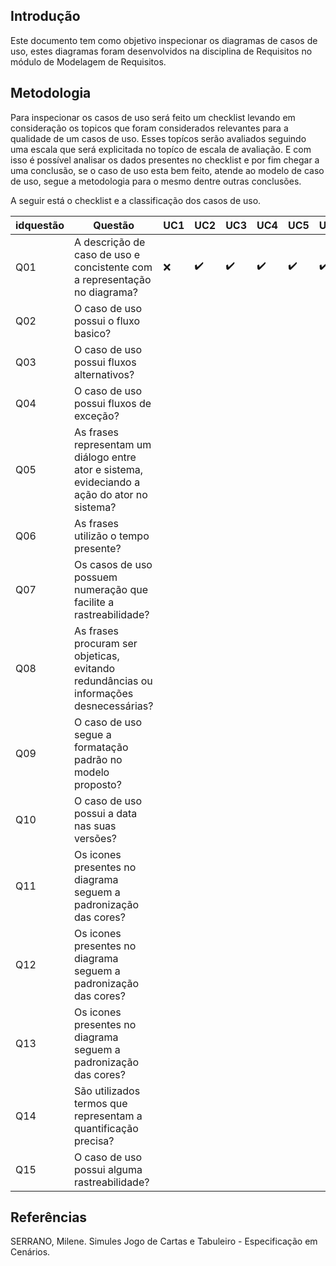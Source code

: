 ## Introdução

Este documento tem como objetivo inspecionar os diagramas de casos de uso, estes diagramas foram desenvolvidos na disciplina de Requisitos no módulo de Modelagem de Requisitos.

## Metodologia

Para inspecionar os casos de uso será feito um checklist levando em consideração os topicos que foram considerados relevantes para a qualidade de um casos de uso. Esses topícos serão avaliados seguindo uma escala que será explicitada no topíco de escala de avaliação. E com isso é possível analisar os dados presentes no checklist e por fim chegar a uma conclusão, se o caso de uso esta bem feito, atende ao modelo de caso de uso, segue a metodologia para o mesmo dentre outras conclusões.

A seguir está o checklist e a classificação dos casos de uso.

|idquestão|Questão|UC1|UC2|UC3|UC4|UC5|UC6|UC7|UC8|UC9|UC10|UC11|UC11|UC12|UC13|UC14|UC15|UC16|UC17|UC18|UC19|UC20|UC21|UC22|UC23|UC24|
----|----------------------|--|--|--|--|--|--|--|--|--|--|--|--|--|--|--|--|--|--|--|--|--|--|--|--|--|
|Q01| A descrição de caso de uso e concistente com a representação no diagrama?| :x: | :heavy_check_mark: |:heavy_check_mark: | :heavy_check_mark: | :heavy_check_mark: | :heavy_check_mark: | :heavy_check_mark: | | :heavy_check_mark: |
|Q02| O caso de uso possui o fluxo basico?|
|Q03| O caso de uso possui fluxos alternativos?|
|Q04| O caso de uso possui fluxos de exceção?|
|Q05|As frases representam um diálogo entre ator e sistema, evideciando a ação do ator no sistema?|
|Q06|As frases utilizão o tempo presente?|
|Q07|Os casos de uso possuem numeração que facilite a rastreabilidade?|
|Q08|As frases procuram ser objeticas, evitando redundâncias ou informações desnecessárias?|
|Q09|O caso de uso segue a formatação padrão no modelo proposto?|
|Q10|O caso de uso possui a data nas suas versões?|
|Q11|Os icones presentes no diagrama seguem a padronização das cores?|
|Q12|Os icones presentes no diagrama seguem a padronização das cores?|
|Q13|Os icones presentes no diagrama seguem a padronização das cores?|
|Q14|São utilizados termos que representam a quantificação precisa?|
|Q15|O caso de uso possui alguma rastreabilidade?|

## Referências

SERRANO, Milene. Simules Jogo de Cartas e Tabuleiro - Especificação em Cenários.
